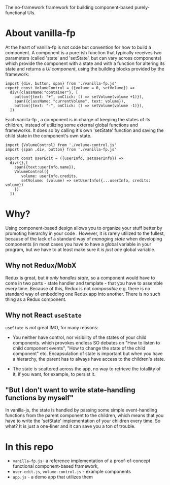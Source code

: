 The no-framework framework for building component-based purely-functional UIs.

About vanilla-fp 
===

At the heart of vanilla-fp is not code but convention for how to build a component. A component is a pure-ish function that typically receives two parameters (called 'state' and 'setState', but can vary across components) which provide the component with a state and with a function for altering its state and returns a *UI component*, using the building blocks provided by the framework:

```
import {div, button, span} from './vanilla-fp.js'
export const VolumeControl = ({volume = 0, setVolume}) => 
  div({className:"container"}, [
    button({text: "+", onClick: () => setVolume(volume +1)}),
    span({className: "currentVolume", text: volume}),
    button({text: "-", onClick: () => setVolume(volume -1)}),
  ])  
```

Each vanilla-fp , a component is in charge of keeping the states of its children, instead of utilizing some external global functions and frameworks. It does so by calling it's own 'setState' function and saving the child state in the component's own state.

```
import {VolumeControl} from './volume-control.js'
import {span ,div, button} from './vanilla-fp.js'

export const UserEdit = ({userInfo, setUserInfo}) => 
  div({},[
    span({text:userInfo.name}),
    VolumeControl({
       volume: userInfo.credits, 
       setVolume: (volume) => setUserInfo({...userInfo, credits: volume})
    })
  ])
```

Why?
===

Using component-based design allows you to organize your stuff better by promoting hierarchy in your code . However, it is rarely utilized to the fullest, because of the lack of a standard way of *managing state* when developing components (in most cases you have to have a global variable in your program, but we have to at least make sure it is *just one* global variable.

Why not Redux/MobX
---

Redux is great, but *it only handles state*, so a component would have to come in two parts - state handler and template - that you have to assemble every time. Because of this, Redux is not *composable* e.g. there is no standard way of embedding one Redux app into another. There is no such thing as a Redux component.

Why not React `useState`
---

`useState` is *not* great IMO, for many reasons:

- You neither have control, nor visibility of the states of your child components. which provokes endless SO debates on "How to listen to child component events", "How to change the state of the child component" etc. Encapsulation of state is important but when you have a hierarchy, the parent has to always have access to the children's state.

- The state is scattered across the app, no way to retrieve the totallity of it, if you want, for example, to persist it.

"But I don't want to write state-handling functions by myself"
---

In vanilla-js, the state is handled by passing some simple event-handling functions from the parent component to the children, which means that you have to write the 'setState' implementation of your children every time. So what? It is just a one-liner and it can save you a ton of trouble.

In this repo
===

- `vanilla-fp.js`- a reference implementation of a proof-of-concept functional component-based framework, 
- `user-edit.js`, `volume-control.js` - example components 
- `app.js` - a demo app that utilizes them 
